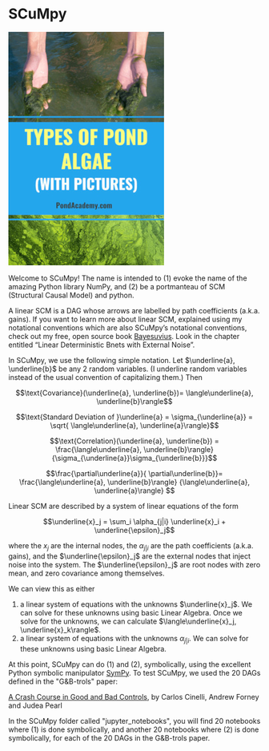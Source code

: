 # SCuMpy

![Pond SCM](pond-scum.jpg)

Welcome to SCuMpy! The name is intended
to (1) evoke the name of the amazing 
Python library NumPy, and (2) be a 
portmanteau of SCM (Structural Causal Model) 
and python.

A linear SCM is a DAG 
whose arrows are labelled by path coefficients
(a.k.a. gains). If you want to learn 
more about linear SCM, explained 
using my notational conventions 
which are also SCuMpy’s notational conventions, 
check out my free, open 
source book <a href="https://qbnets.wordpress.com/2020/11/30/my-free-book-bayesuvius-on-bayesian-networks/">
Bayesuvius</a>. 
Look in the chapter entitled 
“Linear Deterministic Bnets with External Noise”.

In SCuMpy, we use the following simple notation. 
Let $\underline{a}, \underline{b}$ be any 2 
random variables. (I underline random variables instead
of the usual convention of capitalizing them.) Then

$$\text{Covariance}(\underline{a}, \underline{b})=
\langle\underline{a}, 
\underline{b}\rangle$$


$$\text{Standard Deviation of }\underline{a} =
\sigma_{\underline{a}} = \sqrt{
\langle\underline{a}, 
\underline{a}\rangle}$$

$$\text{Correlation}(\underline{a}, \underline{b}) =
\frac{\langle\underline{a}, 
\underline{b}\rangle}
{\sigma_{\underline{a}}\sigma_{\underline{b}}}$$

$$\frac{\partial\underline{a}}{
\partial\underline{b}}=
\frac{\langle\underline{a}, 
\underline{b}\rangle}
{\langle\underline{a}, 
\underline{a}\rangle}
$$

 Linear SCM are described by 
a system of linear equations of the form

$$\underline{x}_j = \sum_i \alpha_{j|i} 
\underline{x}_i + \underline{\epsilon}_j$$

where the 
$x_j$ are the internal nodes,
the $\alpha_{j|i}$
are
the path coefficients 
(a.k.a. gains), and the
$\underline{\epsilon}_j$ 
are the external nodes 
that inject noise into the system.
The $\underline{\epsilon}_j$ are
root nodes with
zero mean,
and zero covariance among themselves.

We can view this as either

1. a linear system 
of equations with the unknowns 
$\underline{x}_j$. We can solve for these
unknowns using basic Linear Algebra.
Once we solve for the unknowns,
we can calculate $\langle\underline{x}_j, \underline{x}_k\rangle$.
2. a linear system 
of equations with the
unknowns $\alpha_{j|i}$. We can solve for these
unknowns using basic Linear Algebra.

At this point, SCuMpy can 
do (1) and (2), symbolically, using
the excellent
Python symbolic manipulator 
<a href="https://en.wikipedia.org/wiki/SymPy">SymPy</a>.
To test SCuMpy, we used the 20 DAGs 
defined in 
the "G&B-trols" paper:

<a href=https://ftp.cs.ucla.edu/pub/stat_ser/r493.pdf>
A Crash Course in Good and Bad Controls</a>,
by Carlos Cinelli, Andrew Forney and Judea Pearl

In the SCuMpy folder called "jupyter_notebooks",
you will find 20 notebooks where (1) is done
symbolically,
and another 20 notebooks where (2) is done symbolically, 
for each of the 20 DAGs in the G&B-trols paper. 






